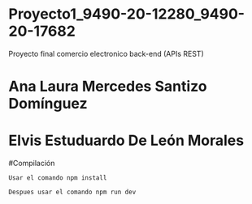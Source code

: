 # Proyecto1_9490-20-12280_9490-20-17682

Proyecto final comercio electronico back-end (APIs REST)

# Ana Laura Mercedes Santizo Domínguez 
# Elvis Estuduardo De León Morales 


#Compilación

    Usar el comando npm install

    Despues usar el comando npm run dev